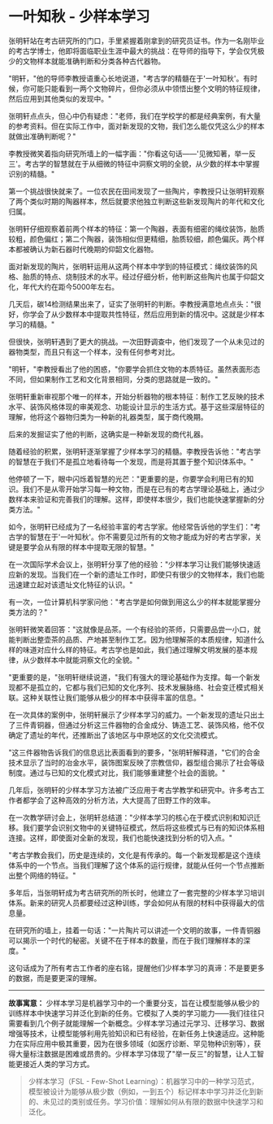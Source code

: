 # 一叶知秋 - 少样本学习

张明轩站在考古研究所的门口，手里紧握着刚拿到的研究员证书。作为一名刚毕业的考古学博士，他即将面临职业生涯中最大的挑战：在导师的指导下，学会仅凭极少的文物样本就能准确判断和分类各种古代器物。

"明轩，"他的导师李教授语重心长地说道，"考古学的精髓在于'一叶知秋'。有时候，你可能只能看到一两个文物碎片，但你必须从中领悟出整个文明的特征规律，然后应用到其他类似的发现中。"

张明轩点点头，但心中仍有疑虑："老师，我们在学校学的都是经典案例，有大量的参考资料。但在实际工作中，面对新发现的文物，我们怎么能仅凭这么少的样本就做出准确判断呢？"

李教授微笑着指向研究所墙上的一幅字画："你看这句话——'见微知著，举一反三'。考古学的智慧就在于从细微的特征中洞察文明的全貌，从少数的样本中掌握识别的精髓。"

第一个挑战很快就来了。一位农民在田间发现了一些陶片，李教授只让张明轩观察了两个类似时期的陶器样本，然后就要求他独立判断这些新发现陶片的年代和文化归属。

张明轩仔细观察着前两个样本的特征：第一个陶器，表面有细密的绳纹装饰，胎质较粗，颜色偏红；第二个陶器，装饰相似但更精细，胎质较细，颜色偏灰。两个样本都被确认为新石器时代晚期的仰韶文化器物。

面对新发现的陶片，张明轩运用从这两个样本中学到的特征模式：绳纹装饰的风格、胎质的特点、烧制技术的水平。经过仔细分析，他判断这些陶片也属于仰韶文化，年代大约在距今5000年左右。

几天后，碳14检测结果出来了，证实了张明轩的判断。李教授满意地点点头："很好，你学会了从少数样本中提取共性特征，然后应用到新的情况中。这就是少样本学习的精髓。"

但很快，张明轩遇到了更大的挑战。一次田野调查中，他们发现了一个从未见过的器物类型，而且只有这一个样本，没有任何参考对比。

"明轩，"李教授看出了他的困惑，"你要学会抓住文物的本质特征。虽然表面形态不同，但如果制作工艺和文化背景相同，分类的思路就是一致的。"

张明轩重新审视那个唯一的样本，开始分析器物的根本特征：制作工艺反映的技术水平、装饰风格体现的审美观念、功能设计显示的生活方式。基于这些深层特征的理解，他将这个器物归类为一种新的礼器类型，属于商代晚期。

后来的发掘证实了他的判断，这确实是一种新发现的商代礼器。

随着经验的积累，张明轩逐渐掌握了少样本学习的精髓。李教授告诉他："考古学的智慧在于我们不是孤立地看待每一个发现，而是将其置于整个知识体系中。"

他停顿了一下，眼中闪烁着智慧的光芒："更重要的是，你要学会利用已有的知识。我们不是从零开始学习每一种文物，而是在已有的考古学理论基础上，通过少数样本来验证和完善我们的理解。这样，即使样本很少，我们也能快速掌握新的分类方法。"

如今，张明轩已经成为了一名经验丰富的考古学家。他经常告诉他的学生们："考古学的智慧在于'一叶知秋'。你不需要见过所有的文物才能成为好的考古学家，关键是要学会从有限的样本中提取无限的智慧。"

在一次国际学术会议上，张明轩分享了他的经验："少样本学习让我们能够快速适应新的发现。当我们在一个新的遗址工作时，即使只有很少的文物样本，我们也能迅速建立起对该遗址文化特征的认识。"

有一次，一位计算机科学家问他："考古学是如何做到用这么少的样本就能掌握分类方法的？"

张明轩微笑着回答："这就像是品茶。一个有经验的茶师，只需要品尝一小口，就能判断出整壶茶的品质、产地甚至制作工艺。因为他理解茶的本质规律，知道什么样的味道对应什么样的特征。考古学也是如此，我们通过理解文明发展的基本规律，从少数样本中就能洞察文化的全貌。"

"更重要的是，"张明轩继续说道，"我们有强大的理论基础作为支撑。每一个新发现都不是孤立的，它都与我们已知的文化序列、技术发展脉络、社会变迁模式相关联。这种关联性让我们能够从极少的样本中获得丰富的信息。"

在一次具体的案例中，张明轩展示了少样本学习的威力。一个新发现的遗址只出土了三件青铜器，但通过分析这三件器物的合金成分、铸造工艺、装饰风格，他不仅确定了遗址的年代，还推断出了该地区与中原地区的文化交流模式。

"这三件器物告诉我们的信息远比表面看到的要多，"张明轩解释道，"它们的合金技术显示了当时的冶金水平，装饰图案反映了宗教信仰，器型组合揭示了社会等级制度。通过与已知的文化模式对比，我们能够重建整个社会的面貌。"

几年后，张明轩的少样本学习方法被广泛应用于考古学教学和研究中。许多考古工作者都学会了这种高效的分析方法，大大提高了田野工作的效率。

在一次教学研讨会上，张明轩总结道："少样本学习的核心在于模式识别和知识迁移。我们要学会识别文物中的关键特征模式，然后将这些模式与已有的知识体系相连接。这样，即使面对全新的发现，我们也能快速找到分析的切入点。"

"考古学教会我们，历史是连续的，文化是有传承的。每一个新发现都是这个连续体系中的一个节点。当我们理解了这个体系的运行规律，就能从任何一个节点推断出整个网络的特征。"

多年后，当张明轩成为考古研究所的所长时，他建立了一套完整的少样本学习培训体系。新来的研究人员都要经过这种训练，学会如何从有限的材料中获得最大的信息量。

在研究所的墙上，挂着一句话："一片陶片可以讲述一个文明的故事，一件青铜器可以揭示一个时代的秘密。关键不在于样本的数量，而在于我们理解样本的深度。"

这句话成为了所有考古工作者的座右铭，提醒他们少样本学习的真谛：不是要更多的数据，而是要更深的理解。

---

**故事寓意：**
少样本学习是机器学习中的一个重要分支，旨在让模型能够从极少的训练样本中快速学习并泛化到新的任务。它模拟了人类的学习能力——我们往往只需要看到几个例子就能理解一个新概念。少样本学习通过元学习、迁移学习、数据增强等技术，让模型能够利用先验知识和已有经验，在新任务上快速适应。这种能力在实际应用中极其重要，因为在很多领域（如医疗诊断、罕见物种识别等），获得大量标注数据是困难或昂贵的。少样本学习体现了"举一反三"的智慧，让人工智能更接近人类的学习方式。

> 少样本学习（FSL - Few-Shot Learning）：机器学习中的一种学习范式，模型被设计为能够从极少数（例如，一到五个）标记样本中学习并泛化到新的、未见过的类别或任务。学习价值：理解如何从有限的数据中快速学习和泛化。 